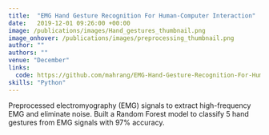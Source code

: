 ```yaml
---
title:  "EMG Hand Gesture Recognition For Human-Computer Interaction"
date:   2019-12-01 09:26:00 +00:00
image: /publications/images/Hand_gestures_thumbnail.png
image_onhover: /publications/images/preprocessing_thumbnail.png
author: ""
authors: ""
venue: "December"
links:
  code: https://github.com/mahrang/EMG-Hand-Gesture-Recognition-For-Human-Computer-Interaction
skills: "Python"
---
```

Preprocessed electromyography (EMG) signals to extract high-frequency EMG and eliminate noise.
Built a Random Forest model to classify 5 hand gestures from EMG signals with 97% accuracy.  
